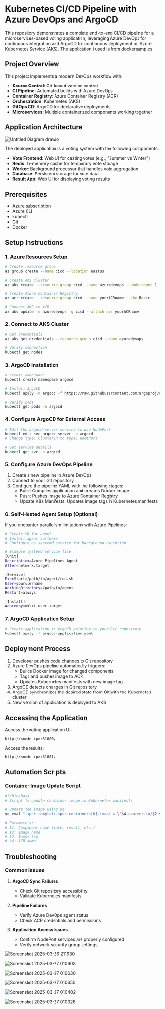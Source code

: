 # Kubernetes CI/CD Pipeline with Azure DevOps and ArgoCD

This repository demonstrates a complete end-to-end CI/CD pipeline for a microservices-based voting application, leveraging Azure DevOps for continuous integration and ArgoCD for continuous deployment on Azure Kubernetes Service (AKS). The application i used is from dockersamples

## Project Overview

This project implements a modern DevOps workflow with:

- **Source Control**: Git-based version control
- **CI Pipeline**: Automated builds with Azure DevOps
- **Container Registry**: Azure Container Registry (ACR)
- **Orchestration**: Kubernetes (AKS)
- **GitOps CD**: ArgoCD for declarative deployments
- **Microservices**: Multiple containerized components working together

  
## Application Architecture

![Untitled Diagram drawio](https://github.com/user-attachments/assets/feb262c9-49c5-4d71-8595-b9048cd1575d)



The deployed application is a voting system with the following components:

- **Vote Frontend**: Web UI for casting votes (e.g., "Summer vs Winter")
- **Redis**: In-memory cache for temporary vote storage
- **Worker**: Background processor that handles vote aggregation
- **Database**: Persistent storage for vote data
- **Result App**: Web UI for displaying voting results

## Prerequisites

- Azure subscription
- Azure CLI
- kubectl
- Git
- Docker

## Setup Instructions

### 1. Azure Resources Setup

```bash
# Create resource group
az group create --name cicd --location eastus

# Create AKS cluster
az aks create --resource-group cicd --name azuredevops --node-count 1 --enable-addons monitoring --generate-ssh-keys

# Create Azure Container Registry
az acr create --resource-group cicd --name yourACRname --sku Basic

# Connect AKS to ACR
az aks update -n azuredevops -g cicd --attach-acr yourACRname
```

### 2. Connect to AKS Cluster

```bash
# Get credentials
az aks get-credentials --resource-group cicd --name azuredevops

# Verify connection
kubectl get nodes
```

### 3. ArgoCD Installation

```bash
# Create namespace
kubectl create namespace argocd

# Install ArgoCD
kubectl apply -n argocd -f https://raw.githubusercontent.com/argoproj/argo-cd/stable/manifests/install.yaml

# Verify pods
kubectl get pods -n argocd
```

### 4. Configure ArgoCD for External Access

```bash
# Edit the argocd-server service to use NodePort
kubectl edit svc argocd-server -n argocd
# Change type: ClusterIP to type: NodePort

# Get service details
kubectl get svc -n argocd
```

### 5. Configure Azure DevOps Pipeline

1. Create a new pipeline in Azure DevOps
2. Connect to your Git repository
3. Configure the pipeline YAML with the following stages:
   - Build: Compiles application and creates Docker image
   - Push: Pushes image to Azure Container Registry
   - Update K8s Manifests: Updates image tags in Kubernetes manifests

### 6. Self-Hosted Agent Setup (Optional)

If you encounter parallelism limitations with Azure Pipelines:

```bash
# Create VM for agent
# Install agent software
# Configure as systemd service for background execution

# Example systemd service file
[Unit]
Description=Azure Pipelines Agent
After=network.target

[Service]
ExecStart=/path/to/agent/run.sh
User=yourusername
WorkingDirectory=/path/to/agent
Restart=always

[Install]
WantedBy=multi-user.target
```

### 7. ArgoCD Application Setup

```bash
# Create application in ArgoCD pointing to your Git repository
kubectl apply -f argocd-application.yaml
```

## Deployment Process

1. Developer pushes code changes to Git repository
2. Azure DevOps pipeline automatically triggers:
   - Builds Docker image for changed components
   - Tags and pushes image to ACR
   - Updates Kubernetes manifests with new image tag
3. ArgoCD detects changes in Git repository
4. ArgoCD synchronizes the desired state from Git with the Kubernetes cluster
5. New version of application is deployed to AKS

## Accessing the Application

Access the voting application UI:
```
http://<node-ip>:31000/
```

Access the results:
```
http://<node-ip>:31001/
```

## Automation Scripts

### Container Image Update Script

```bash
#!/bin/bash
# Script to update container image in Kubernetes manifests

# Update the image using yq
yq eval ".spec.template.spec.containers[0].image = \"$4.azurecr.io/$2:$3\"" -i k8s-specifications/$1-deployment.yaml

# Parameters:
# $1: Component name (vote, result, etc.)
# $2: Image name
# $3: Image tag
# $4: ACR name
```

## Troubleshooting

### Common Issues

1. **ArgoCD Sync Failures**
   - Check Git repository accessibility
   - Validate Kubernetes manifests

2. **Pipeline Failures**
   - Verify Azure DevOps agent status
   - Check ACR credentials and permissions

3. **Application Access Issues**
   - Confirm NodePort services are properly configured
   - Verify network security group settings

![Screenshot 2025-03-26 211930](https://github.com/user-attachments/assets/62942dd7-46f3-4cd8-800a-505bf3f62e67)

![Screenshot 2025-03-27 010603](https://github.com/user-attachments/assets/06d9ed28-2ce9-4059-ad50-e42533a26fa9)


![Screenshot 2025-03-27 010630](https://github.com/user-attachments/assets/1cebb8a9-fb47-4d16-8452-a2526bd71886)

![Screenshot 2025-03-27 010650](https://github.com/user-attachments/assets/9d629aac-6b4e-4a95-8ffa-9ded959ec8d7)


![Screenshot 2025-03-27 010402](https://github.com/user-attachments/assets/2a683429-cd6d-46f1-8a71-2e581e678263)

![Screenshot 2025-03-27 010326](https://github.com/user-attachments/assets/e62817a5-0b51-4605-a991-e2588ba5e8fe)

